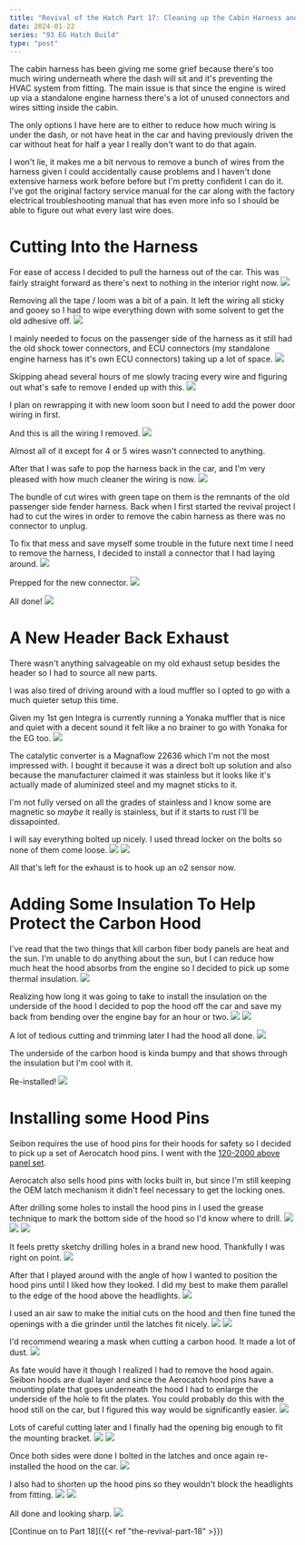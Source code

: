 ```yaml
---
title: "Revival of the Hatch Part 17: Cleaning up the Cabin Harness and Installing Hood Pins"
date: 2024-01-22
series: "93 EG Hatch Build"
type: "post"
---
```


The cabin harness has been giving me some grief because there's too much wiring underneath where the dash will sit and it's preventing the HVAC system from fitting. The main issue is that since the engine is wired up via a standalone engine harness there's a lot of unused connectors and wires sitting inside the cabin.

The only options I have here are to either to reduce how much wiring is under the dash, or not have heat in the car and having previously driven the car without heat for half a year I really don't want to do that again.

I won't lie, it makes me a bit nervous to remove a bunch of wires from the harness given I could accidentally cause problems and I haven't done extensive harness work before before but I'm pretty confident I can do it. I've got the original factory service manual for the car along with the factory electrical troubleshooting manual that has even more info so I should be able to figure out what every last wire does.

# Cutting Into the Harness

For ease of access I decided to pull the harness out of the car. This was fairly straight forward as there's next to nothing in the interior right now.
![](images/1.jpg)

Removing all the tape / loom was a bit of a pain. It left the wiring all sticky and gooey so I had to wipe everything down with some solvent to get the old adhesive off.
![](images/2.jpg)

I mainly needed to focus on the passenger side of the harness as it still had the old shock tower connectors, and ECU connectors (my standalone engine harness has it's own ECU connectors) taking up a lot of space.
![](images/3.jpg)

Skipping ahead several hours of me slowly tracing every wire and figuring out what's safe to remove I ended up with this.
![](images/5.jpg)

I plan on rewrapping it with new loom soon but I need to add the power door wiring in first.

And this is all the wiring I removed.
![](images/4.jpg)

Almost all of it except for 4 or 5 wires wasn't connected to anything.

After that I was safe to pop the harness back in the car, and I'm very pleased with how much cleaner the wiring is now.
![](images/6.jpg)

The bundle of cut wires with green tape on them is the remnants of the old passenger side fender harness. Back when I first started the revival project I had to cut the wires in order to remove the cabin harness as there was no connector to unplug.

To fix that mess and save myself some trouble in the future next time I need to remove the harness, I decided to install a connector that I had laying around.
![](images/8.jpg)

Prepped for the new connector.
![](images/7.jpg)

All done!
![](images/9.jpg)

# A New Header Back Exhaust

There wasn't anything salvageable on my old exhaust setup besides the header so I had to source all new parts.

I was also tired of driving around with a loud muffler so I opted to go with a much quieter setup this time.

Given my 1st gen Integra is currently running a Yonaka muffler that is nice and quiet with a decent sound it felt like a no brainer to go with Yonaka for the EG too.
![](images/10.jpg)

The catalytic converter is a Magnaflow 22636 which I'm not the most impressed with. I bought it because it was a direct bolt up solution and also because the manufacturer claimed it was stainless but it looks like it's actually made of aluminized steel and my magnet sticks to it.

I'm not fully versed on all the grades of stainless and I know some are magnetic so _maybe_ it really is stainless, but if it starts to rust I'll be dissapointed.

I will say everything bolted up nicely. I used thread locker on the bolts so none of them come loose.
![](images/11.jpg)
![](images/12.jpg)

All that's left for the exhaust is to hook up an o2 sensor now.

# Adding Some Insulation To Help Protect the Carbon Hood

I've read that the two things that kill carbon fiber body panels are heat and the sun. I'm unable to do anything about the sun, but I can reduce how much heat the hood absorbs from the engine so I decided to pick up some thermal insulation.
![](images/13.jpg)

Realizing how long it was going to take to install the insulation on the underside of the hood I decided to pop the hood off the car and save my back from bending over the engine bay for an hour or two.
![](images/14.jpg)
![](images/15.jpg)

A lot of tedious cutting and trimming later I had the hood all done.
![](images/16.jpg)

The underside of the carbon hood is kinda bumpy and that shows through the insulation but I'm cool with it.

Re-installed!
![](images/17.jpg)

# Installing some Hood Pins

Seibon requires the use of hood pins for their hoods for safety so I decided to pick up a set of Aerocatch hood pins. I went with the [120-2000 above panel set](https://aerocatch.com/product/120-2000-above-panel/).

Aerocatch also sells hood pins with locks built in, but since I'm still keeping the OEM latch mechanism it didn't feel necessary to get the locking ones.

After drilling some holes to install the hood pins in I used the grease technique to mark the bottom side of the hood so I'd know where to drill.
![](images/18.jpg)
![](images/19.jpg)
![](images/20.jpg)

It feels pretty sketchy drilling holes in a brand new hood. Thankfully I was right on point.
![](images/21.jpg)

After that I played around with the angle of how I wanted to position the hood pins until I liked how they looked. I did my best to make them parallel to the edge of the hood above the headlights.
![](images/22.jpg)

I used an air saw to make the initial cuts on the hood and then fine tuned the openings with a die grinder until the latches fit nicely.
![](images/23.jpg)
![](images/24.jpg)

I'd recommend wearing a mask when cutting a carbon hood. It made a lot of dust.
![](images/25.jpg)

As fate would have it though I realized I had to remove the hood again. Seibon hoods are dual layer and since the Aerocatch hood pins have a mounting plate that goes underneath the hood I had to enlarge the underside of the hole to fit the plates. You could probably do this with the hood still on the car, but I figured this way would be significantly easier.
![](images/26.jpg)

Lots of careful cutting later and I finally had the opening big enough to fit the mounting bracket.
![](images/27.jpg)
![](images/28.jpg)

Once both sides were done I bolted in the latches and once again re-installed the hood on the car.
![](images/30.jpg)

I also had to shorten up the hood pins so they wouldn't block the headlights from fitting.
![](images/31.jpg)
![](images/32.jpg)

All done and looking sharp.
![](images/33.jpg)

[Continue on to Part 18]({{< ref "the-revival-part-18" >}})
